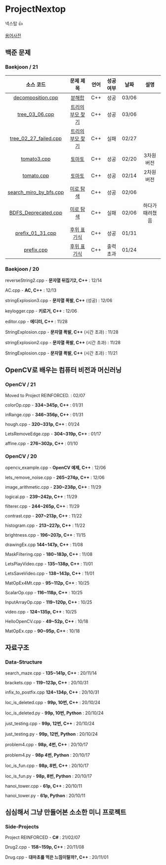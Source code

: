 # ProjectNextop
넥스탑 👍

[용어사전](https://github.com/Luigi38/ProjectNextop/blob/main/%EC%9A%A9%EC%96%B4%EC%82%AC%EC%A0%84.md)

## 백준 문제
### Baekjoon / 21
|소스 코드|문제 제목|언어|성공 여부|날짜|설명|
|:---:|:---:|:---:|:---:|:---:|:---:|
|[decomposition.cpp](https://github.com/Luigi38/ProjectNextop/blob/main/Baekjoon/21/decomposition.cpp)|[분해합](https://www.acmicpc.net/problem/2231)|C++|성공|03/06|
|[tree_03_06.cpp](https://github.com/Luigi38/ProjectNextop/blob/main/Baekjoon/21/tree_03_06.cpp)|[트리의 부모 찾기](https://www.acmicpc.net/problem/11725)|C++|성공|03/06|
|[tree_02_27_failed.cpp](https://github.com/Luigi38/ProjectNextop/blob/main/Baekjoon/21/tree_02_07_failed.cpp)|[트리의 부모 찾기](https://www.acmicpc.net/problem/11725)|C++|실패|02/27|
|[tomato3.cpp](https://github.com/Luigi38/ProjectNextop/blob/main/Baekjoon/21/tomato3.cpp)|[토마토](https://www.acmicpc.net/problem/7569)|C++|성공|02/20|3차원 버전|
|[tomato.cpp](https://github.com/Luigi38/ProjectNextop/blob/main/Baekjoon/21/tomato.cpp)|[토마토](https://www.acmicpc.net/problem/7576)|C++|성공|02/14|2차원 버전|
|[search_miro_by_bfs.cpp](https://github.com/Luigi38/ProjectNextop/blob/main/Baekjoon/21/search_miro_by_bfs)|[미로 탐색](https://www.acmicpc.net/problem/2178)|C++|성공|02/06|
|[BDFS_Deprecated.cpp](https://github.com/Luigi38/ProjectNextop/blob/main/Baekjoon/21/BDFS_Deprecated.cpp)|[미로 탐색](https://www.acmicpc.net/problem/2178)|C++|실패|02/06|하다가 때려쳤음|
|[prefix_01_31.cpp](https://github.com/Luigi38/ProjectNextop/blob/main/Baekjoon/21/prefix_01_31.cpp)|[후위 표기식](https://www.acmicpc.net/problem/1918)|C++|성공|01/31|
|[prefix.cpp](https://github.com/Luigi38/ProjectNextop/blob/main/Baekjoon/21/prefix.cpp)|[후위 표기식](https://www.acmicpc.net/problem/1918)|C++|출력 초과|01/24|

### Baekjoon / 20
reverseString2.cpp - **문자열 뒤집기2, C++** : 12/14

AC.cpp - **AC, C++** : 12/13

stringExplosion3.cpp - **문자열 폭발, C++** (성공) : 12/06

keylogger.cpp - **키로거, C++** : 12/06

editor.cpp - **에디터, C++** : 11/28

StringExplosion.cpp - **문자열 폭발, C++** (시간 초과) : 11/28

stringExplosion2.cpp - **문자열 폭발, C++** (시간 초과) : 11/28

StringExplosion.cpp - **문자열 폭발, C++** (시간 초과) : 11/21

## OpenCV로 배우는 컴퓨터 비전과 머신러닝
### OpenCV / 21
Moved to Project REINFORCED. : 02/07

colorOp.cpp - **334~345p, C++** : 01/31

inRange.cpp - **346~356p, C++** : 01/31

hough.cpp - **320~331p, C++** : 01/24

LetsRemoveEdge.cpp - **304~319p, C++** : 01/17

affine.cpp - **276~302p, C++** : 01/10

### OpenCV / 20
opencv_example.cpp - **OpenCV 예제, C++** : 12/06

lets_remove_noise.cpp - **265~274p, C++** : 12/06

image_arithmetic.cpp - **230~238p, C++** : 11/29

logical.pp - **239~242p, C++** : 11/29

filterer.cpp - **244~265p, C++** : 11/29

contrast.cpp - **207~213p, C++** : 11/22

histogram.cpp - **213~227p, C++** : 11/22

brightness.cpp - **196~207p, C++** : 11/15

drawingEx.cpp **144~147p, C++** : 11/08

MaskFiltering.cpp - **180~183p, C++** : 11/08

LetsPlayVideo.cpp - **135~138p, C++** : 11/01

LetsSaveVideo.cpp - **138~143p, C++** : 11/01

MatOpEx4Mt.cpp - **95~112p, C++** : 10/25

ScalarOp.cpp - **116~118p, C++** : 10/25

InputArrayOp.cpp - **119~120p, C++** : 10/25

video.cpp - **124~135p, C++** : 10/25

HelloOpenCV.cpp - **49~52p, C++** : 10/18

MatOpEx.cpp - **90~95p, C++** : 10/18

## 자료구조
### Data-Structure
search_maze.cpp - **135~141p, C++** : 20/11/14

brackets.cpp - **119~123p, C++** : 20/10/31

infix_to_postfix.cpp **124~134p, C++** : 20/10/31

loc_is_deleted.cpp - **99p, 10번, C++** : 20/10/24

loc_is_deleted.py - **99p, 10번, Python** : 20/10/24

just_testing.cpp - **99p, 12번, C++** : 20/10/24

just_testing.py - **99p, 12번, Python** : 20/10/24

problem4.cpp - **98p, 4번, C++** : 20/10/17

problem4.py - **98p 4번, Python** : 20/10/17

loc_is_fun.cpp - **98p, 8번, C++** : 20/10/17

loc_is_fun.py - **98p, 8번, Python** : 20/10/17

hanoi_tower.cpp - **61p, C++** : 20/10/11

hanoi_tower.py - **61p, Python** : 20/10/11

## 심심해서 그냥 만들어본 소소한 미니 프로젝트
### Side-Projects
Project REINFORCED - **C#** : 21/02/07

Drug2.cpp - **158~159p, C++** : 20/11/08

Drug.cpp - **대마초를 먹은 느낌이랄까?, C++** : 20/11/01
